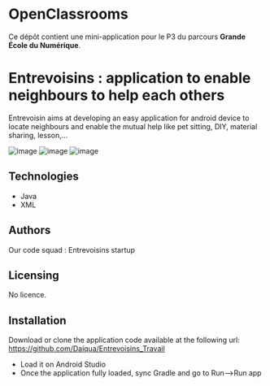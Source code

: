 ﻿# OpenClassrooms

Ce dépôt contient une mini-application pour le P3 du parcours **Grande École du Numérique**.

# Entrevoisins : application to enable neighbours to help each others

Entrevoisin aims at developing an easy application for android device to locate neighbours and enable the mutual help like pet sitting, DIY, material sharing, lesson,...

![image](https://user-images.githubusercontent.com/82057492/142687195-dbd56482-6785-4711-aa8d-5909a5354dfc.png)
![image](https://user-images.githubusercontent.com/82057492/142687234-8da0dbc3-6e40-47e9-ae39-dcba8cf7a983.png)
![image](https://user-images.githubusercontent.com/82057492/142687248-c01b47d3-a6e3-4dac-9ce9-6479007afb06.png)



## Technologies

- Java
- XML


## Authors

Our code squad : Entrevoisins startup


## Licensing

No licence.

## Installation

Download or clone the application code available at the following url:
https://github.com/Daiqua/Entrevoisins_Travail

- Load it on Android Studio
- Once the application fully loaded, sync Gradle and go to Run-->Run app


